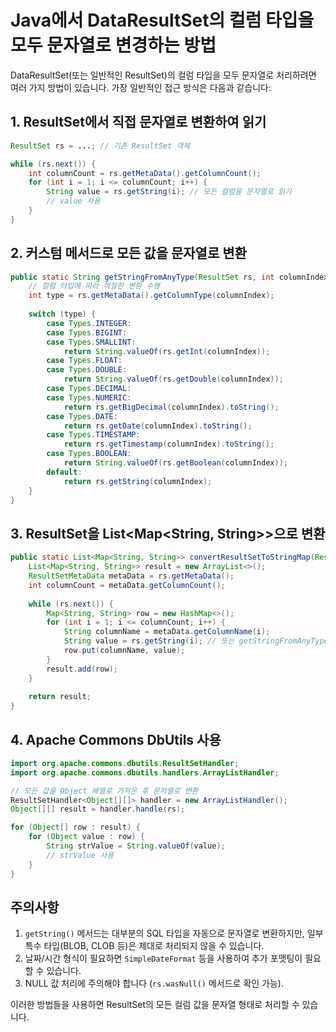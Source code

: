 # Java에서 DataResultSet의 컬럼 타입을 모두 문자열로 변경하는 방법

DataResultSet(또는 일반적인 ResultSet)의 컬럼 타입을 모두 문자열로 처리하려면 여러 가지 방법이 있습니다. 가장 일반적인 접근 방식은 다음과 같습니다:

## 1. ResultSet에서 직접 문자열로 변환하여 읽기

```java
ResultSet rs = ...; // 기존 ResultSet 객체

while (rs.next()) {
    int columnCount = rs.getMetaData().getColumnCount();
    for (int i = 1; i <= columnCount; i++) {
        String value = rs.getString(i); // 모든 컬럼을 문자열로 읽기
        // value 사용
    }
}
```

## 2. 커스텀 메서드로 모든 값을 문자열로 변환

```java
public static String getStringFromAnyType(ResultSet rs, int columnIndex) throws SQLException {
    // 컬럼 타입에 따라 적절한 변환 수행
    int type = rs.getMetaData().getColumnType(columnIndex);
    
    switch (type) {
        case Types.INTEGER:
        case Types.BIGINT:
        case Types.SMALLINT:
            return String.valueOf(rs.getInt(columnIndex));
        case Types.FLOAT:
        case Types.DOUBLE:
            return String.valueOf(rs.getDouble(columnIndex));
        case Types.DECIMAL:
        case Types.NUMERIC:
            return rs.getBigDecimal(columnIndex).toString();
        case Types.DATE:
            return rs.getDate(columnIndex).toString();
        case Types.TIMESTAMP:
            return rs.getTimestamp(columnIndex).toString();
        case Types.BOOLEAN:
            return String.valueOf(rs.getBoolean(columnIndex));
        default:
            return rs.getString(columnIndex);
    }
}
```

## 3. ResultSet을 List<Map<String, String>>으로 변환

```java
public static List<Map<String, String>> convertResultSetToStringMap(ResultSet rs) throws SQLException {
    List<Map<String, String>> result = new ArrayList<>();
    ResultSetMetaData metaData = rs.getMetaData();
    int columnCount = metaData.getColumnCount();
    
    while (rs.next()) {
        Map<String, String> row = new HashMap<>();
        for (int i = 1; i <= columnCount; i++) {
            String columnName = metaData.getColumnName(i);
            String value = rs.getString(i); // 또는 getStringFromAnyType 사용
            row.put(columnName, value);
        }
        result.add(row);
    }
    
    return result;
}
```

## 4. Apache Commons DbUtils 사용

```java
import org.apache.commons.dbutils.ResultSetHandler;
import org.apache.commons.dbutils.handlers.ArrayListHandler;

// 모든 값을 Object 배열로 가져온 후 문자열로 변환
ResultSetHandler<Object[][]> handler = new ArrayListHandler();
Object[][] result = handler.handle(rs);

for (Object[] row : result) {
    for (Object value : row) {
        String strValue = String.valueOf(value);
        // strValue 사용
    }
}
```

## 주의사항

1. `getString()` 메서드는 대부분의 SQL 타입을 자동으로 문자열로 변환하지만, 일부 특수 타입(BLOB, CLOB 등)은 제대로 처리되지 않을 수 있습니다.
2. 날짜/시간 형식이 필요하면 `SimpleDateFormat` 등을 사용하여 추가 포맷팅이 필요할 수 있습니다.
3. NULL 값 처리에 주의해야 합니다 (`rs.wasNull()` 메서드로 확인 가능).

이러한 방법들을 사용하면 ResultSet의 모든 컬럼 값을 문자열 형태로 처리할 수 있습니다.